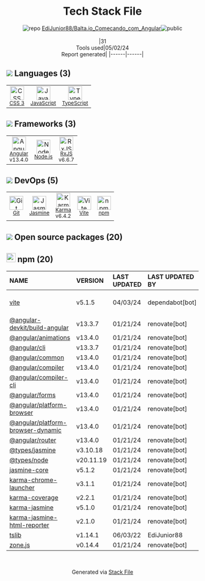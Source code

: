 <!--
&lt;--- Readme.md Snippet without images Start ---&gt;
## Tech Stack
EdiJunior88/Balta.io_Comecando_com_Angular is built on the following main stack:

- [JavaScript](https://developer.mozilla.org/en-US/docs/Web/JavaScript) – Languages
- [TypeScript](http://www.typescriptlang.org) – Languages
- [Angular](https://angular.io) – Javascript MVC Frameworks
- [Node.js](http://nodejs.org/) – Frameworks (Full Stack)
- [RxJS](http://reactivex.io/rxjs/) – Concurrency Frameworks
- [Jasmine](http://jasmine.github.io/) – Javascript Testing Framework
- [Karma](http://karma-runner.github.io/) – Browser Testing
- [Vite](https://vitejs.dev/) – JS Build Tools / JS Task Runners

Full tech stack [here](/techstack.md)

&lt;--- Readme.md Snippet without images End ---&gt;

&lt;--- Readme.md Snippet with images Start ---&gt;
## Tech Stack
EdiJunior88/Balta.io_Comecando_com_Angular is built on the following main stack:

- <img width='25' height='25' src='https://img.stackshare.io/service/1209/javascript.jpeg' alt='JavaScript'/> [JavaScript](https://developer.mozilla.org/en-US/docs/Web/JavaScript) – Languages
- <img width='25' height='25' src='https://img.stackshare.io/service/1612/bynNY5dJ.jpg' alt='TypeScript'/> [TypeScript](http://www.typescriptlang.org) – Languages
- <img width='25' height='25' src='https://img.stackshare.io/service/3745/cb8U-gL6_400x400.jpg' alt='Angular'/> [Angular](https://angular.io) – Javascript MVC Frameworks
- <img width='25' height='25' src='https://img.stackshare.io/service/1011/n1JRsFeB_400x400.png' alt='Node.js'/> [Node.js](http://nodejs.org/) – Frameworks (Full Stack)
- <img width='25' height='25' src='https://img.stackshare.io/service/1796/984368.png' alt='RxJS'/> [RxJS](http://reactivex.io/rxjs/) – Concurrency Frameworks
- <img width='25' height='25' src='https://img.stackshare.io/service/831/7c0b595409af531b9cdeb07f8c513e8b.png' alt='Jasmine'/> [Jasmine](http://jasmine.github.io/) – Javascript Testing Framework
- <img width='25' height='25' src='https://img.stackshare.io/service/1420/TidYGd6a.png' alt='Karma'/> [Karma](http://karma-runner.github.io/) – Browser Testing
- <img width='25' height='25' src='https://img.stackshare.io/service/21547/default_1aeac791cde11ff66cc0b20dcc6144eeb185c905.png' alt='Vite'/> [Vite](https://vitejs.dev/) – JS Build Tools / JS Task Runners

Full tech stack [here](/techstack.md)

&lt;--- Readme.md Snippet with images End ---&gt;
-->
<div align="center">

# Tech Stack File

![](https://img.stackshare.io/repo.svg "repo") [EdiJunior88/Balta.io_Comecando_com_Angular](https://github.com/EdiJunior88/Balta.io_Comecando_com_Angular)![](https://img.stackshare.io/public_badge.svg "public")
<br/><br/>
|31<br/>Tools used|05/02/24 <br/>Report generated|
|------|------|

</div>

## <img src='https://img.stackshare.io/languages.svg'/> Languages (3)

<table><tr>
  <td align='center'>
  <img width='36' height='36' src='https://img.stackshare.io/service/6727/css.png' alt='CSS 3'>
  <br>
  <sub><a href="https://developer.mozilla.org/en-US/docs/Web/CSS/CSS3">CSS 3</a></sub>
  <br>
  <sub></sub>
</td>

<td align='center'>
  <img width='36' height='36' src='https://img.stackshare.io/service/1209/javascript.jpeg' alt='JavaScript'>
  <br>
  <sub><a href="https://developer.mozilla.org/en-US/docs/Web/JavaScript">JavaScript</a></sub>
  <br>
  <sub></sub>
</td>

<td align='center'>
  <img width='36' height='36' src='https://img.stackshare.io/service/1612/bynNY5dJ.jpg' alt='TypeScript'>
  <br>
  <sub><a href="http://www.typescriptlang.org">TypeScript</a></sub>
  <br>
  <sub></sub>
</td>

</tr>
</table>

## <img src='https://img.stackshare.io/frameworks.svg'/> Frameworks (3)

<table><tr>
  <td align='center'>
  <img width='36' height='36' src='https://img.stackshare.io/service/3745/cb8U-gL6_400x400.jpg' alt='Angular'>
  <br>
  <sub><a href="https://angular.io">Angular</a></sub>
  <br>
  <sub>v13.4.0</sub>
</td>

<td align='center'>
  <img width='36' height='36' src='https://img.stackshare.io/service/1011/n1JRsFeB_400x400.png' alt='Node.js'>
  <br>
  <sub><a href="http://nodejs.org/">Node.js</a></sub>
  <br>
  <sub></sub>
</td>

<td align='center'>
  <img width='36' height='36' src='https://img.stackshare.io/service/1796/984368.png' alt='RxJS'>
  <br>
  <sub><a href="http://reactivex.io/rxjs/">RxJS</a></sub>
  <br>
  <sub>v6.6.7</sub>
</td>

</tr>
</table>

## <img src='https://img.stackshare.io/devops.svg'/> DevOps (5)

<table><tr>
  <td align='center'>
  <img width='36' height='36' src='https://img.stackshare.io/service/1046/git.png' alt='Git'>
  <br>
  <sub><a href="http://git-scm.com/">Git</a></sub>
  <br>
  <sub></sub>
</td>

<td align='center'>
  <img width='36' height='36' src='https://img.stackshare.io/service/831/7c0b595409af531b9cdeb07f8c513e8b.png' alt='Jasmine'>
  <br>
  <sub><a href="http://jasmine.github.io/">Jasmine</a></sub>
  <br>
  <sub></sub>
</td>

<td align='center'>
  <img width='36' height='36' src='https://img.stackshare.io/service/1420/TidYGd6a.png' alt='Karma'>
  <br>
  <sub><a href="http://karma-runner.github.io/">Karma</a></sub>
  <br>
  <sub>v6.4.2</sub>
</td>

<td align='center'>
  <img width='36' height='36' src='https://img.stackshare.io/service/21547/default_1aeac791cde11ff66cc0b20dcc6144eeb185c905.png' alt='Vite'>
  <br>
  <sub><a href="https://vitejs.dev/">Vite</a></sub>
  <br>
  <sub></sub>
</td>

<td align='center'>
  <img width='36' height='36' src='https://img.stackshare.io/service/1120/lejvzrnlpb308aftn31u.png' alt='npm'>
  <br>
  <sub><a href="https://www.npmjs.com/">npm</a></sub>
  <br>
  <sub></sub>
</td>

</tr>
</table>

## <img src='https://img.stackshare.io/group.svg' /> Open source packages (20)</h2>

## <img width='24' height='24' src='https://img.stackshare.io/service/1120/lejvzrnlpb308aftn31u.png'/> npm (20)

| NAME                                                                                         | VERSION   | LAST UPDATED | LAST UPDATED BY | LICENSE | VULNERABILITIES                                                                |
| :------------------------------------------------------------------------------------------- | :-------- | :----------- | :-------------- | :------ | :----------------------------------------------------------------------------- |
| [vite](https://www.npmjs.com/vite)                                                           | v5.1.5    | 04/03/24     | dependabot[bot] | N/A     | [CVE-2024-31207](https://github.com/advisories/GHSA-8jhw-289h-jh2g) (Moderate) |
| [@angular-devkit/build-angular](https://www.npmjs.com/@angular-devkit/build-angular)         | v13.3.7   | 01/21/24     | renovate[bot]   | MIT     | N/A                                                                            |
| [@angular/animations](https://www.npmjs.com/@angular/animations)                             | v13.4.0   | 01/21/24     | renovate[bot]   | MIT     | N/A                                                                            |
| [@angular/cli](https://www.npmjs.com/@angular/cli)                                           | v13.3.7   | 01/21/24     | renovate[bot]   | MIT     | N/A                                                                            |
| [@angular/common](https://www.npmjs.com/@angular/common)                                     | v13.4.0   | 01/21/24     | renovate[bot]   | MIT     | N/A                                                                            |
| [@angular/compiler](https://www.npmjs.com/@angular/compiler)                                 | v13.4.0   | 01/21/24     | renovate[bot]   | MIT     | N/A                                                                            |
| [@angular/compiler-cli](https://www.npmjs.com/@angular/compiler-cli)                         | v13.4.0   | 01/21/24     | renovate[bot]   | MIT     | N/A                                                                            |
| [@angular/forms](https://www.npmjs.com/@angular/forms)                                       | v13.4.0   | 01/21/24     | renovate[bot]   | MIT     | N/A                                                                            |
| [@angular/platform-browser](https://www.npmjs.com/@angular/platform-browser)                 | v13.4.0   | 01/21/24     | renovate[bot]   | MIT     | N/A                                                                            |
| [@angular/platform-browser-dynamic](https://www.npmjs.com/@angular/platform-browser-dynamic) | v13.4.0   | 01/21/24     | renovate[bot]   | MIT     | N/A                                                                            |
| [@angular/router](https://www.npmjs.com/@angular/router)                                     | v13.4.0   | 01/21/24     | renovate[bot]   | MIT     | N/A                                                                            |
| [@types/jasmine](https://www.npmjs.com/@types/jasmine)                                       | v3.10.18  | 01/21/24     | renovate[bot]   | MIT     | N/A                                                                            |
| [@types/node](https://www.npmjs.com/@types/node)                                             | v20.11.19 | 01/21/24     | renovate[bot]   | MIT     | N/A                                                                            |
| [jasmine-core](https://www.npmjs.com/jasmine-core)                                           | v5.1.2    | 01/21/24     | renovate[bot]   | MIT     | N/A                                                                            |
| [karma-chrome-launcher](https://www.npmjs.com/karma-chrome-launcher)                         | v3.1.1    | 01/21/24     | renovate[bot]   | MIT     | N/A                                                                            |
| [karma-coverage](https://www.npmjs.com/karma-coverage)                                       | v2.2.1    | 01/21/24     | renovate[bot]   | MIT     | N/A                                                                            |
| [karma-jasmine](https://www.npmjs.com/karma-jasmine)                                         | v5.1.0    | 01/21/24     | renovate[bot]   | MIT     | N/A                                                                            |
| [karma-jasmine-html-reporter](https://www.npmjs.com/karma-jasmine-html-reporter)             | v2.1.0    | 01/21/24     | renovate[bot]   | MIT     | N/A                                                                            |
| [tslib](https://www.npmjs.com/tslib)                                                         | v1.14.1   | 06/03/22     | EdiJunior88     | 0BSD    | N/A                                                                            |
| [zone.js](https://www.npmjs.com/zone.js)                                                     | v0.14.4   | 01/21/24     | renovate[bot]   | MIT     | N/A                                                                            |

<br/>
<div align='center'>

Generated via [Stack File](https://github.com/marketplace/stack-file)
